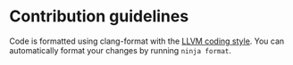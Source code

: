 # Contribution guidelines

Code is formatted using clang-format with the [LLVM coding style](https://llvm.org/docs/CodingStandards.html).
You can automatically format your changes by running `ninja format`.
